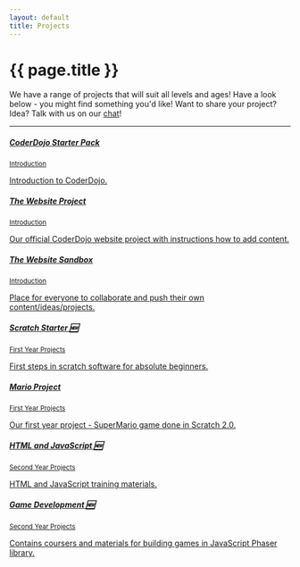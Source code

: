 ```yaml
---
layout: default
title: Projects
---
```

<div class="jumbotron">
  <h1 class="display-3">{{ page.title }}</h1>
  <p class="lead">
    We have a range of projects that will suit all levels and ages! Have a look below - you might find something you'd like! Want to share your project? Idea? Talk with us on our <a href="https://gitter.im/Coderdojo-Ardkeen/Lobby">chat</a>!
  </p>
  <hr class="my-4">
  <div class="list-group">
    <a href="{{site.url}}/project/general/starter" class="list-group-item list-group-item-action flex-column align-items-start">
      <div class="d-flex w-100 justify-content-between">
        <h5 class="mb-1">CoderDojo Starter Pack</h5>
        <small>Introduction</small>
      </div>
      <p class="mb-1">Introduction to CoderDojo.</p>
    </a>
    <a href="{{site.url}}/project/general/website" class="list-group-item list-group-item-action flex-column align-items-start">
      <div class="d-flex w-100 justify-content-between">
        <h5 class="mb-1">The Website Project</h5>
        <small>Introduction</small>
      </div>
      <p class="mb-1">Our official CoderDojo website project with instructions how to add content.</p>
    </a>
    <a href="{{site.url}}/project/sandbox" class="list-group-item list-group-item-action flex-column align-items-start">
      <div class="d-flex w-100 justify-content-between">
        <h5 class="mb-1">The Website Sandbox</h5>
        <small>Introduction</small>
      </div>
      <p class="mb-1">Place for everyone to collaborate and push their own content/ideas/projects.</p>
    </a>
    <a href="{{site.url}}/project/scratch/starter" class="list-group-item list-group-item-action flex-column align-items-start">
      <div class="d-flex w-100 justify-content-between">
        <h5 class="mb-1">Scratch Starter 🆕</h5>
        <small>First Year Projects</small>
      </div>
      <p class="mb-1">First steps in scratch software for absolute beginners.</p>
    </a>
    <a href="{{site.url}}/project/scratch/mario" class="list-group-item list-group-item-action flex-column align-items-start">
      <div class="d-flex w-100 justify-content-between">
        <h5 class="mb-1">Mario Project</h5>
        <small>First Year Projects</small>
      </div>
      <p class="mb-1">Our first year project - SuperMario game done in Scratch 2.0.</p>
    </a>
    <a href="{{site.url}}/project/htmljs" class="list-group-item list-group-item-action flex-column align-items-start">
      <div class="d-flex w-100 justify-content-between">
        <h5 class="mb-1">HTML and JavaScript 🆕</h5>
        <small>Second Year Projects</small>
      </div>
      <p class="mb-1">HTML and JavaScript training materials.</p>
    </a>
    <a href="{{site.url}}/project/gamedev" class="list-group-item list-group-item-action flex-column align-items-start">
      <div class="d-flex w-100 justify-content-between">
        <h5 class="mb-1">Game Development 🆕</h5>
        <small>Second Year Projects</small>
      </div>
      <p class="mb-1">Contains coursers and materials for building games in JavaScript Phaser library.</p>
    </a>
  </div>
</div>